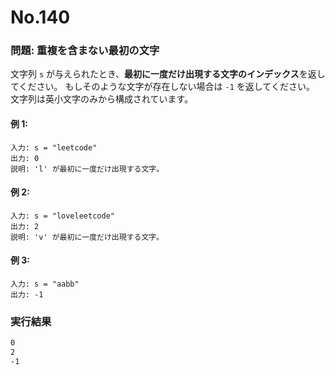 # No.140

### **問題: 重複を含まない最初の文字**

文字列 `s` が与えられたとき、**最初に一度だけ出現する文字のインデックス**を返してください。
もしそのような文字が存在しない場合は `-1` を返してください。
文字列は英小文字のみから構成されています。

#### 例 1:

```
入力: s = "leetcode"
出力: 0
説明: 'l' が最初に一度だけ出現する文字。
```

#### 例 2:

```
入力: s = "loveleetcode"
出力: 2
説明: 'v' が最初に一度だけ出現する文字。
```

#### 例 3:

```
入力: s = "aabb"
出力: -1
```

### **実行結果**

```sh
0
2
-1
```
